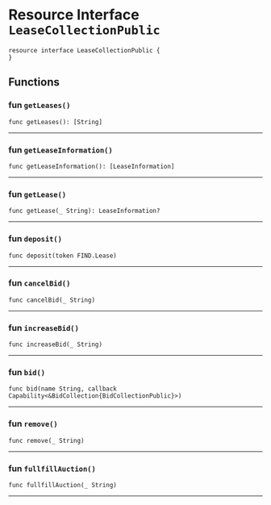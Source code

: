 # Resource Interface `LeaseCollectionPublic`

```cadence
resource interface LeaseCollectionPublic {
}
```

## Functions

### fun `getLeases()`

```cadence
func getLeases(): [String]
```

---

### fun `getLeaseInformation()`

```cadence
func getLeaseInformation(): [LeaseInformation]
```

---

### fun `getLease()`

```cadence
func getLease(_ String): LeaseInformation?
```

---

### fun `deposit()`

```cadence
func deposit(token FIND.Lease)
```

---

### fun `cancelBid()`

```cadence
func cancelBid(_ String)
```

---

### fun `increaseBid()`

```cadence
func increaseBid(_ String)
```

---

### fun `bid()`

```cadence
func bid(name String, callback Capability<&BidCollection{BidCollectionPublic}>)
```

---

### fun `remove()`

```cadence
func remove(_ String)
```

---

### fun `fullfillAuction()`

```cadence
func fullfillAuction(_ String)
```

---
